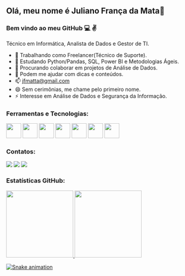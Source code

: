 ## Olá, meu nome é Juliano França da Mata👋
### Bem vindo ao meu GitHub 💻 ✌️


Técnico em Informática, Analista de Dados e Gestor de TI.

* 🔭 Trabalhando como Freelancer(Técnico de Suporte).
* 🌱 Estudando Python/Pandas, SQL, Power BI e Metodologias Ágeis.
* 👯 Procurando colaborar em projetos de Análise de Dados.
* 🤔 Podem me ajudar com dicas e conteúdos.
* 📫 jfmatta@gmail.com
* 😄 Sem cerimônias, me chame pelo primeiro nome.
* ⚡ Interesse em Análise de Dados e Segurança da Informação.

### Ferramentas e Tecnologias:

<a href="https://git-scm.com/downloads"><img src="https://cdn.jsdelivr.net/gh/devicons/devicon/icons/git/git-original.svg" width="40" height="40"/></a>  <a href="https://www.python.org/downloads/"><img src="https://cdn.jsdelivr.net/gh/devicons/devicon/icons/python/python-original.svg" width="40" height="40"/></a>  <a href="https://pandas.pydata.org/"><img src="https://cdn.jsdelivr.net/gh/devicons/devicon/icons/pandas/pandas-original.svg" width="40" height="40"/></a>  <a href="https://www.anaconda.com/products/distribution"><img src="https://cdn.jsdelivr.net/gh/devicons/devicon/icons/anaconda/anaconda-original.svg" width="40" height="40"/></a>  <a href="https://jupyter.org/"><img src="https://cdn.jsdelivr.net/gh/devicons/devicon/icons/jupyter/jupyter-original-wordmark.svg" width="40" height="40"/></a>  <a href="https://code.visualstudio.com/download"><img src="https://cdn.jsdelivr.net/gh/devicons/devicon/icons/vscode/vscode-original.svg" width="40" height="40"/></a>  <a href="https://www.jetbrains.com/pt-br/pycharm/download/#section=windows"><img src="https://cdn.jsdelivr.net/gh/devicons/devicon/icons/pycharm/pycharm-original.svg" width="40" height="40"/></a>
          
                
### Contatos:

<div>
<a href = "mailto:jfmatta@gmail.com"><img src="https://img.shields.io/badge/Gmail-D14836?style=for-the-badge&logo=gmail&logoColor=white" target="_blank"></a>
<a href="https://instagram.com/julianomata_oficial" target="_blank"><img src="https://img.shields.io/badge/-Instagram-%23E4405F?style=for-the-badge&logo=instagram&logoColor=white" target="_blank"></a>
<a href="https://www.linkedin.com/in/julianomata" target="_blank"><img src="https://img.shields.io/badge/-LinkedIn-%230077B5?style=for-the-badge&logo=linkedin&logoColor=white" target="_blank"></a>   
</div>

### Estatísticas GitHub:

<div>
<a href="https://github.com/JulianoMata">
<img height="180em" src="https://github-Readme-stats.vercel.app/api/top-langs/?username=JulianoMata&layout=compact&langs_count=7&theme=dracula"/>
<img height="180em" src="https://github-Readme-stats.vercel.app/api?username=JulianoMata&show_icons=true&theme=dracula&include_all_commits=true&count_private=true"/>
</div>
  
 ![Snake animation](https://github.com/JulianoMata/JulianoMata/blob/output/github-contribution-grid-snake.svg)

